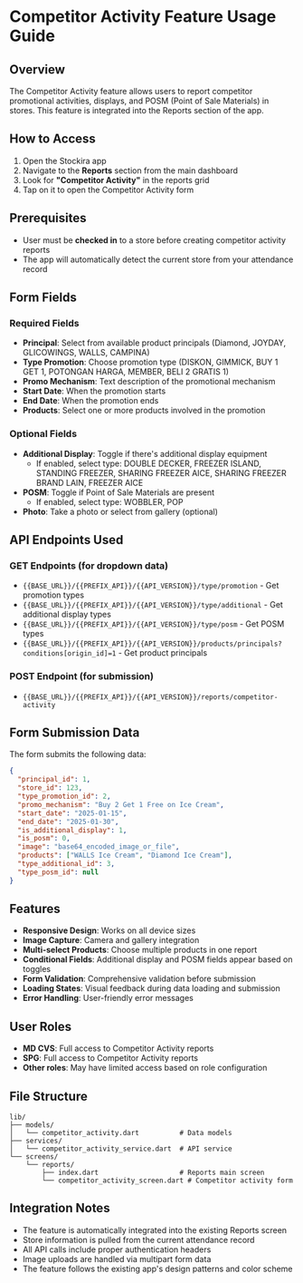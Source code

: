 # Competitor Activity Feature Usage Guide

## Overview
The Competitor Activity feature allows users to report competitor promotional activities, displays, and POSM (Point of Sale Materials) in stores. This feature is integrated into the Reports section of the app.

## How to Access
1. Open the Stockira app
2. Navigate to the **Reports** section from the main dashboard
3. Look for **"Competitor Activity"** in the reports grid
4. Tap on it to open the Competitor Activity form

## Prerequisites
- User must be **checked in** to a store before creating competitor activity reports
- The app will automatically detect the current store from your attendance record

## Form Fields

### Required Fields
- **Principal**: Select from available product principals (Diamond, JOYDAY, GLICOWINGS, WALLS, CAMPINA)
- **Type Promotion**: Choose promotion type (DISKON, GIMMICK, BUY 1 GET 1, POTONGAN HARGA, MEMBER, BELI 2 GRATIS 1)
- **Promo Mechanism**: Text description of the promotional mechanism
- **Start Date**: When the promotion starts
- **End Date**: When the promotion ends
- **Products**: Select one or more products involved in the promotion

### Optional Fields
- **Additional Display**: Toggle if there's additional display equipment
  - If enabled, select type: DOUBLE DECKER, FREEZER ISLAND, STANDING FREEZER, SHARING FREEZER AICE, SHARING FREEZER BRAND LAIN, FREEZER AICE
- **POSM**: Toggle if Point of Sale Materials are present
  - If enabled, select type: WOBBLER, POP
- **Photo**: Take a photo or select from gallery (optional)

## API Endpoints Used

### GET Endpoints (for dropdown data)
- `{{BASE_URL}}/{{PREFIX_API}}/{{API_VERSION}}/type/promotion` - Get promotion types
- `{{BASE_URL}}/{{PREFIX_API}}/{{API_VERSION}}/type/additional` - Get additional display types
- `{{BASE_URL}}/{{PREFIX_API}}/{{API_VERSION}}/type/posm` - Get POSM types
- `{{BASE_URL}}/{{PREFIX_API}}/{{API_VERSION}}/products/principals?conditions[origin_id]=1` - Get product principals

### POST Endpoint (for submission)
- `{{BASE_URL}}/{{PREFIX_API}}/{{API_VERSION}}/reports/competitor-activity`

## Form Submission Data
The form submits the following data:
```json
{
  "principal_id": 1,
  "store_id": 123,
  "type_promotion_id": 2,
  "promo_mechanism": "Buy 2 Get 1 Free on Ice Cream",
  "start_date": "2025-01-15",
  "end_date": "2025-01-30",
  "is_additional_display": 1,
  "is_posm": 0,
  "image": "base64_encoded_image_or_file",
  "products": ["WALLS Ice Cream", "Diamond Ice Cream"],
  "type_additional_id": 3,
  "type_posm_id": null
}
```

## Features
- **Responsive Design**: Works on all device sizes
- **Image Capture**: Camera and gallery integration
- **Multi-select Products**: Choose multiple products in one report
- **Conditional Fields**: Additional display and POSM fields appear based on toggles
- **Form Validation**: Comprehensive validation before submission
- **Loading States**: Visual feedback during data loading and submission
- **Error Handling**: User-friendly error messages

## User Roles
- **MD CVS**: Full access to Competitor Activity reports
- **SPG**: Full access to Competitor Activity reports
- **Other roles**: May have limited access based on role configuration

## File Structure
```
lib/
├── models/
│   └── competitor_activity.dart          # Data models
├── services/
│   └── competitor_activity_service.dart  # API service
└── screens/
    └── reports/
        ├── index.dart                    # Reports main screen
        └── competitor_activity_screen.dart # Competitor activity form
```

## Integration Notes
- The feature is automatically integrated into the existing Reports screen
- Store information is pulled from the current attendance record
- All API calls include proper authentication headers
- Image uploads are handled via multipart form data
- The feature follows the existing app's design patterns and color scheme
